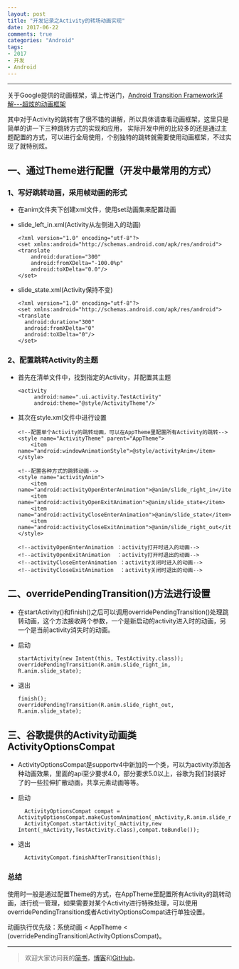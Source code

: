 ```yaml
---
layout: post
title: "开发记录之Activity的转场动画实现"
date: 2017-06-22
comments: true
categories: "Android"
tags:
- 2017
- 开发
- Android
---
```



---
关于Google提供的动画框架，请上传送门，[Android Transition Framework详解---超炫的动画框架](http://mp.weixin.qq.com/s?__biz=MzA3MjgwNDIzNQ==&mid=2651940687&idx=1&sn=843fcc9cf508751ec2aab7fe059e9436&chksm=84fd75abb38afcbd3b814127a3401d260e8700240289a44ac6156c1daf0a93f1b4e7e0a20e49&scene=0#rd)


其中对于Activity的跳转有了很不错的讲解，所以具体请查看动画框架，这里只是简单的讲一下三种跳转方式的实现和应用，
实际开发中用的比较多的还是通过主题配置的方式，可以进行全局使用，个别独特的跳转就需要使用动画框架，不过实现了就特别炫。


<!-- more -->   



## 一、通过Theme进行配置（开发中最常用的方式）

### 1、写好跳转动画，采用帧动画的形式
* 在anim文件夹下创建xml文件，使用set动画集来配置动画
* slide_left_in.xml(Activity从左侧进入的动画)


      <?xml version="1.0" encoding="utf-8"?>
      <set xmlns:android="http://schemas.android.com/apk/res/android">
      <translate
          android:duration="300"
          android:fromXDelta="-100.0%p"
          android:toXDelta="0.0"/>
      </set>

* slide_state.xml(Activity保持不变)


      <?xml version="1.0" encoding="utf-8"?>
      <set xmlns:android="http://schemas.android.com/apk/res/android">
      <translate
        android:duration="300"
        android:fromXDelta="0"
        android:toXDelta="0"/>
      </set>


### 2、配置跳转Activity的主题
* 首先在清单文件中，找到指定的Activity，并配置其主题


      <activity
           android:name=".ui.activity.TestActivity"
           android:theme="@style/ActivityTheme"/>


* 其次在style.xml文件中进行设置


      <!--配置单个Activity的跳转动画，可以在AppTheme里配置所有Activity的跳转-->
      <style name="ActivityTheme" parent="AppTheme">
          <item name="android:windowAnimationStyle">@style/activityAnim</item>
      </style>

      <!--配置各种方式的跳转动画-->
      <style name="activityAnim">
          <item name="android:activityOpenEnterAnimation">@anim/slide_right_in</item>
          <item name="android:activityOpenExitAnimation">@anim/slide_state</item>
          <item name="android:activityCloseEnterAnimation">@anim/slide_state</item>
          <item name="android:activityCloseExitAnimation">@anim/slide_right_out</item>
      </style>

      <!--activityOpenEnterAnimation ：activity打开时进入的动画-->
      <!--activityOpenExitAnimation  ：activity打开时退出的动画-->
      <!--activityCloseEnterAnimation ：activity关闭时进入的动画-->
      <!--activityCloseExitAnimation  ：activity关闭时退出的动画-->



## 二、overridePendingTransition()方法进行设置
* 在startActivity()和finish()之后可以调用overridePendingTransition()处理跳转动画，这个方法接收两个参数，一个是新启动的activity进入时的动画，另一个是当前activity消失时的动画。

* 启动


      startActivity(new Intent(this, TestActivity.class));
      overridePendingTransition(R.anim.slide_right_in, R.anim.slide_state);


* 退出


      finish();
      overridePendingTransition(R.anim.slide_right_out, R.anim.slide_state);

## 三、谷歌提供的Activity动画类ActivityOptionsCompat
* ActivityOptionsCompat是supportv4中新加的一个类，可以为activity添加各种动画效果，里面的api至少要求4.0，部分要求5.0以上，谷歌为我们封装好了的一些拉伸扩散动画，共享元素动画等等。

* 启动


        ActivityOptionsCompat compat = ActivityOptionsCompat.makeCustomAnimation(_mActivity,R.anim.slide_right_in,R.anim.slide_state);
        ActivityCompat.startActivity(_mActivity,new Intent(_mActivity,TestActivity.class),compat.toBundle());


* 退出


        ActivityCompat.finishAfterTransition(this);


### 总结
使用时一般是通过配置Theme的方式，在AppTheme里配置所有Activity的跳转动画，进行统一管理，如果需要对某个Activity进行特殊处理，可以使用overridePendingTransition或者ActivityOptionsCompat进行单独设置。

动画执行优先级：系统动画 < AppTheme < (overridePendingTransition\ActivityOptionsCompat)。




---
> 欢迎大家访问我的[简书](http://www.jianshu.com/u/64f479a1cef7)，[博客](http://wanit.me/)和[GitHub](https://github.com/PingerOne)。
